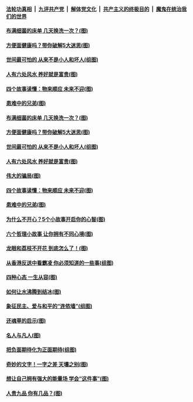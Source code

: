 ####  [法轮功真相](../../../../basic/blob/master/README.md?t=10011701) &nbsp;|&nbsp; [九评共产党](../../../../9ping.md/blob/master/README.md?t=10011701) &nbsp;|&nbsp; [解体党文化](../../../../jtdwh.md/blob/master/README.md?t=10011701)  &nbsp;|&nbsp; [共产主义的终极目的](../../../../gczydzjmd.md/blob/master/README.md?t=10011701) &nbsp;|&nbsp; [魔鬼在统治我们的世界](../../../../mgztzwmdsj.md/blob/master/README.md?t=10011701) 

#### [布满细菌的床单 几天换洗一次？(图)](../pages/p8/909106.md?t=10011701) 

#### [方便面健康吗？带你破解5大迷思(图)](../pages/p8/909001.md?t=10011701) 

#### [世间最可怕的 从来不是小人和坏人(组图)](../pages/p8/909014.md?t=10011701) 

#### [人有六处风水 养好就是富贵(图)](../pages/p8/908596.md?t=10011701) 

#### [四个故事读懂：物来顺应 未来不迎(图)](../pages/p8/908590.md?t=10011701) 

#### [患难中的兄弟(图)](../pages/p8/908413.md?t=10011701) 

#### [布满细菌的床单 几天换洗一次？(图)](../pages/p8/909106.md?t=10011701) 

#### [方便面健康吗？带你破解5大迷思(图)](../pages/p8/909001.md?t=10011701) 

#### [世间最可怕的 从来不是小人和坏人(组图)](../pages/p8/909014.md?t=10011701) 

#### [人有六处风水 养好就是富贵(图)](../pages/p8/908596.md?t=10011701) 

#### [伟大的骗局(图)](../pages/p8/908629.md?t=10011701) 

#### [四个故事读懂：物来顺应 未来不迎(图)](../pages/p8/908590.md?t=10011701) 

#### [患难中的兄弟(图)](../pages/p8/908413.md?t=10011701) 

#### [为什么不开心？5个小故事开启你的心智(图)](../pages/p8/908877.md?t=10011701) 

#### [六个哲理小故事 让你拥有不同心境(图)](../pages/p8/908622.md?t=10011701) 

#### [龙眼和荔枝不开花 到底怎么了！(图)](../pages/p8/908888.md?t=10011701) 

#### [从香港反送中看霸凌 你必须知道的一些事(组图)](../pages/p8/908799.md?t=10011701) 

#### [四种心态 一生从容(图)](../pages/p8/908587.md?t=10011701) 

#### [如何让水沸腾到结冰(图)](../pages/p8/908405.md?t=10011701) 

#### [象征民主、爱与和平的“连侬墙”(组图)](../pages/p8/908723.md?t=10011701) 

#### [还魂草的启示(图)](../pages/p8/908402.md?t=10011701) 

#### [名人与凡人(图)](../pages/p8/908393.md?t=10011701) 

#### [把负面期待化为正面期待(组图)](../pages/p8/908661.md?t=10011701) 

#### [奇妙的文字！一字之差 天壤之别(图)](../pages/p8/908586.md?t=10011701) 

#### [想让自己拥有强大的能量场 学会“这件事”(图)](../pages/p8/908660.md?t=10011701) 

#### [人贵九品 你有几品？(图)](../pages/p8/907875.md?t=10011701) 

